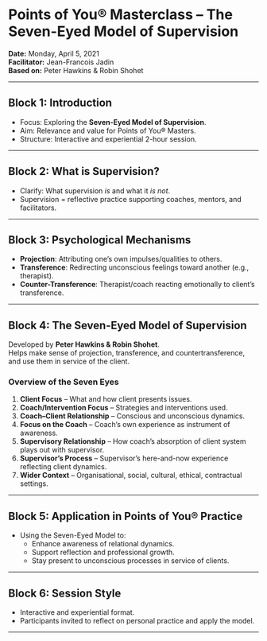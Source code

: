 # Points of You® Masterclass – The Seven-Eyed Model of Supervision  
**Date:** Monday, April 5, 2021  
**Facilitator:** Jean-Francois Jadin  
**Based on:** Peter Hawkins & Robin Shohet  

---

## Block 1: Introduction
- Focus: Exploring the **Seven-Eyed Model of Supervision**.  
- Aim: Relevance and value for Points of You® Masters.  
- Structure: Interactive and experiential 2-hour session.  

---

## Block 2: What is Supervision?
- Clarify: What supervision *is* and what it *is not*.  
- Supervision = reflective practice supporting coaches, mentors, and facilitators.  

---

## Block 3: Psychological Mechanisms
- **Projection**: Attributing one’s own impulses/qualities to others.  
- **Transference**: Redirecting unconscious feelings toward another (e.g., therapist).  
- **Counter-Transference**: Therapist/coach reacting emotionally to client’s transference.  

---

## Block 4: The Seven-Eyed Model of Supervision
Developed by **Peter Hawkins & Robin Shohet**.  
Helps make sense of projection, transference, and countertransference, and use them in service of the client.

### Overview of the Seven Eyes
1. **Client Focus** – What and how client presents issues.  
2. **Coach/Intervention Focus** – Strategies and interventions used.  
3. **Coach–Client Relationship** – Conscious and unconscious dynamics.  
4. **Focus on the Coach** – Coach’s own experience as instrument of awareness.  
5. **Supervisory Relationship** – How coach’s absorption of client system plays out with supervisor.  
6. **Supervisor’s Process** – Supervisor’s here-and-now experience reflecting client dynamics.  
7. **Wider Context** – Organisational, social, cultural, ethical, contractual settings.  

---

## Block 5: Application in Points of You® Practice
- Using the Seven-Eyed Model to:  
  - Enhance awareness of relational dynamics.  
  - Support reflection and professional growth.  
  - Stay present to unconscious processes in service of clients.  

---

## Block 6: Session Style
- Interactive and experiential format.  
- Participants invited to reflect on personal practice and apply the model.  

---
